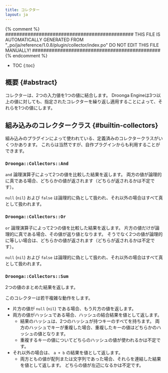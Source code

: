 ```yaml
---
title: コレクター
layout: ja
---
```


{% comment %}
##############################################
  THIS FILE IS AUTOMATICALLY GENERATED FROM
  "_po/ja/reference/1.0.8/plugin/collector/index.po"
  DO NOT EDIT THIS FILE MANUALLY!
##############################################
{% endcomment %}


* TOC
{:toc}


## 概要 {#abstract}

コレクターは、2つの入力値を1つの値に結合します。
Droonga Engineは3つ以上の値に対しても、指定されたコレクターを繰り返し適用することによって、それらを1つの値にします。

## 組み込みのコレクタークラス {#builtin-collectors}

組み込みのプラグインによって使われている、定義済みのコレクタークラスがいくつかあります。
これらは当然ですが、自作プラグインからも利用することができます。

### `Droonga::Collectors::And`

`and` 論理演算子によって2つの値を比較した結果を返します。
両方の値が論理的に真である場合、どちらかの値が返されます（どちらが返されるかは不定です）。

`null` (`nil`) および `false` は論理的に偽として扱われ、それ以外の場合はすべて真として扱われます。

### `Droonga::Collectors::Or`

`or` 論理演算子によって2つの値を比較した結果を返します。
片方の値だけが論理的に真である場合、その値が返り値となります。
そうでなく2つの値が論理的に等しい場合は、どちらかの値が返されます（どちらが返されるかは不定です）。

`null` (`nil`) および `false` は論理的に偽として扱われ、それ以外の場合はすべて真として扱われます。

### `Droonga::Collectors::Sum`

2つの値のまとめた結果を返します。

このコレクターは若干複雑な動作をします。

 * 片方の値が `null` (`nil`) である場合、もう片方の値を返します。
 * 両方の値がハッシュである場合、ハッシュの結合結果を値として返します。
   * 結果のハッシュは、2つのハッシュが持つキーのすべてを持ちます。
     両方のハッシュでキーが重複した場合、重複したキーの値はどちらかのハッシュの値となります。
   * 重複するキーの値についてどちらのハッシュの値が使われるかは不定です。
 * それ以外の場合は、 `a + b` の結果を値として返します。
   * 両方ともの値が配列または文字列であった場合、それらを連結した結果を値として返します。
     どちらの値が左辺になるかは不定です。

